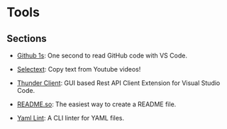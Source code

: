 # Tools

## Sections

- [Github 1s](https://github.com/GuillaumeFalourd/developers-tips-and-tricks-resources/tree/master/tips-and-tricks/tools/github1s): One second to read GitHub code with VS Code.

- [Selectext](https://github.com/GuillaumeFalourd/developers-tips-and-tricks-resources/tree/master/tips-and-tricks/tools/selectext): Copy text from Youtube videos!

- [Thunder Client](https://github.com/GuillaumeFalourd/developers-tips-and-tricks-resources/tree/master/tips-and-tricks/tools/thunder-client): GUI based Rest API Client Extension for Visual Studio Code.

- [README.so](https://github.com/GuillaumeFalourd/developers-tips-and-tricks-resources/tree/master/tips-and-tricks/tools/readme.so): The easiest way to create a README file.

- [Yaml Lint](https://github.com/GuillaumeFalourd/developers-tips-and-tricks-resources/tree/master/tips-and-tricks/tools/yamllint): A CLI linter for YAML files.
